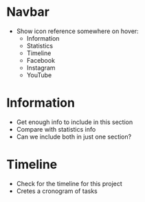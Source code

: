 # Navbar

- Show icon reference somewhere on hover:
  - Information
  - Statistics
  - Timeline
  - Facebook
  - Instagram
  - YouTube

# Information

- Get enough info to include in this section
- Compare with statistics info
- Can we include both in just one section?

# Timeline

- Check for the timeline for this project
- Cretes a cronogram of tasks